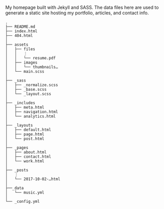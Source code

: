 My homepage built with Jekyll and SASS. The data files here are used to generate a static site hosting my portfolio, articles, and contact info.

```
.
├── README.md
├── index.html
├── 404.html
│
├── assets
│   ├── files
│   │   ⋮
│   │   └── resume.pdf
│   ├── images
│   │   └── thumbnails…
│   └── main.scss
│
├── _sass
│   ├── _normalize.scss
│   ├── _base.scss
│   └── _layout.scss
│
├── _includes
│   ├── meta.html
│   ├── navigation.html
│   └── analytics.html
│
├── _layouts
│   ├── default.html
│   ├── page.html
│   └── post.html
│
├── _pages
│   ├── about.html
│   ├── contact.html
│   └── work.html
│
├── _posts
│   ⋮
│   └── 2017-10-02-…html
│
├──_data
│   └── music.yml
│
└── _config.yml
```
